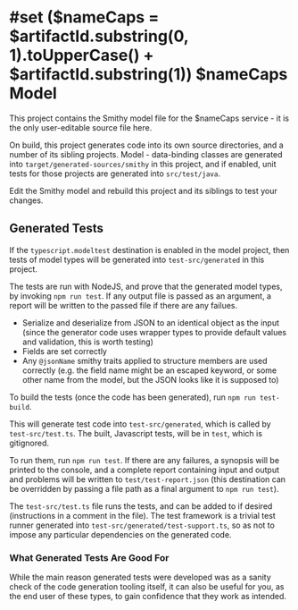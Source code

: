 #set ($nameCaps = $artifactId.substring(0, 1).toUpperCase() + $artifactId.substring(1))
$nameCaps Model
===============

This project contains the Smithy model file for the $nameCaps service - it is the only
user-editable source file here.

On build, this project generates code into its own source directories, and
a number of its sibling projects.  Model - data-binding classes are generated
into `target/generated-sources/smithy` in this project, and if enabled,
unit tests for those projects are generated into `src/test/java`.

Edit the Smithy model and rebuild this project and its siblings to test your
changes.


Generated Tests
---------------

If the `typescript.modeltest` destination is enabled in the model project, then
tests of model types will be generated into `test-src/generated` in this project.

The tests are run with NodeJS, and prove that the generated model types, by
invoking `npm run test`.  If any output file is passed as an argument, a report
will be written to the passed file if there are any failues.

* Serialize and deserialize from JSON to an identical object as the input (since
the generator code uses wrapper types to provide default values and validation,
this is worth testing)
* Fields are set correctly
* Any `@jsonName` smithy traits applied to structure members are used correctly
(e.g. the field name might be an escaped keyword, or some other name from the model,
but the JSON looks like it is supposed to)

To build the tests (once the code has been generated), run `npm run test-build`.

This will generate test code into `test-src/generated`, which is called by
`test-src/test.ts`.  The built, Javascript tests, will be in `test`, which is
gitignored.

To run them, run `npm run test`. If there are any failures, a synopsis will be
printed to the console, and a complete report containing input and output and
problems will be written to `test/test-report.json` (this destination can be
overridden by passing a file path as a final argument to `npm run test`).

The `test-src/test.ts` file runs the tests, and can be added to if desired (instructions
in a comment in the file).  The test framework is a trivial test runner generated
into `test-src/generated/test-support.ts`, so as not to impose any particular
dependencies on the generated code.


### What Generated Tests Are Good For

While the main reason generated tests were developed was as a sanity check of the
code generation tooling itself, it can also be useful for you, as the end user of
these types, to gain confidence that they work as intended.
